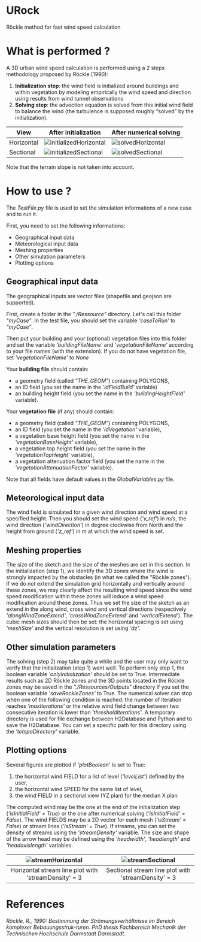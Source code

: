 # URock
Röckle method for fast wind speed calculation

# What is performed ?
A 3D urban wind speed calculation is performed using a 2 steps methodology proposed by Röckle (1990):
1. **Initialization step**: the wind field is initialized around buildings and within vegetation by modeling empirically the wind speed and direction using results from wind tunnel observations
2. **Solving step**: the advection equation is solved from this initial wind field to balance the wind (the turbulence is supposed roughly “solved” by the initialization).

| View | After initialization | After numerical solving |
| -- | -- | -- |
| Horizontal | ![initializedHorizontal](https://user-images.githubusercontent.com/13120405/117828537-2fa09100-b272-11eb-8ff7-08cfd95f0baf.png) | ![solvedHorizontal](https://user-images.githubusercontent.com/13120405/117828703-5bbc1200-b272-11eb-8c76-8acc23dc06d5.png) |
| Sectional | ![initializedSectional](https://user-images.githubusercontent.com/13120405/117829471-12b88d80-b273-11eb-9fa8-38f1d8a31d9d.png) | ![solvedSectional](https://user-images.githubusercontent.com/13120405/117829042-ab024280-b272-11eb-897c-8b725ecbb883.png) |

Note that the terrain slope is not taken into account.


# How to use ?
The _TestFile.py_ file is used to set the simulation informations of a new case and to run it.

First, you need to set the following informations:
- Geographical input data
- Meteorological input data
- Meshing properties
- Other simulation parameters
- Plotting options

## Geographical input data
The geographical inputs are vector files (shapefile and geojson are supported).

First, create a folder in the _"./Ressource"_ directory. Let's call this folder _"myCase"_. In the test file, you should set the variable _'caseToRun'_ to _"myCase"_.

Then put your building and your (optional) vegetation files into this folder and set the variable _'buildingFileName'_ and _'vegetationFileName'_ according to your file names (with the extension). If you do not have vegetation file, set _'vegetationFileName'_ to _None_

Your **building file** should contain:
- a geometry field (called _"THE_GEOM"_) containing POLYGONS,
- an ID field (you set the name in the _'idFieldBuild'_ variable)
- an building height field (you set the name in the _'buildingHeightField'_ variable).

Your **vegetation file** (if any) should contain:
- a geometry field (called _"THE_GEOM"_) containing POLYGONS,
- an ID field (you set the name in the _'idVegetation'_ variable),
- a vegetation base height field (you set the name in the _'vegetationBaseHeight'_ variable),
- a vegetation top height field (you set the name in the _'vegetationTopHeight'_ variable),
- a vegetation attenuation factor field (you set the name in the _'vegetationAttenuationFactor'_ variable).

Note that all fields have default values in the _GlobalVariables.py_ file.

## Meteorological input data
The wind field is simulated for a given wind direction and wind speed at a specified height. Then you should set the wind speed (_'v_ref'_) in _m/s_, the wind direction (_'windDirection'_) in degree clockwise from North and the height from ground (_'z_ref'_) in _m_ at which the wind speed is set.

## Meshing properties
The size of the sketch and the size of the meshes are set in this section.
In the initialization (step 1), we identify the 3D zones where the wind is strongly impacted by the obstacles (in what we called the "Röckle zones"). If we do not extend the simulation grid horizontally and vertically around these zones, we may clearly affect the resulting wind speed since the wind speed modification within these zones will induce a wind speed modification around these zones. Thus we set the size of the sketch as an extend in the along wind, cross wind and vertical directions (respectively _'alongWindZoneExtend'_, _'crossWindZoneExtend'_ and _'verticalExtend'_).
The cubic mesh sizes should then be set: the horizontal spacing is set using _'meshSize'_ and the vertical resolution is set using _'dz'_.

## Other simulation parameters
The solving (step 2) may take quite a while and the user may only want to verify that the initialization (step 1) went well. To perform only step 1, the boolean variable _'onlyInitialization'_ should be set to True.
Intermediate results such as 2D Röckle zones and the 3D points located in the Röckle zones may be saved in the _"./Ressources/Outputs"_ directory if you set the boolean variable _'saveRockleZones'_ to True.
The numerical solver can stop when one of the following condition is reached: the number of iteration reaches _'maxIterations'_ or the relative wind field change between two consecutive iteration is lower than _'thresholdIterations'_.
A temporary directory is used for file exchange between H2Database and Python and to save the H2Database. You can set a specific path for this directory using the _'tempoDirectory'_ variable.

## Plotting options
Several figures are plotted if _'plotBoolean'_ is set to True:
1. the horizontal wind FIELD for a list of level (_'levelList'_) defined by the user,
2. the horizontal wind SPEED for the same list of level,
3. the wind FIELD in a sectional view (YZ plan) for the median X plan

The computed wind may be the one at the end of the initialization step (_'isInitialField' = True_) or the one after numerical solving (_'isInitialField' = False_).
The wind FIELDS may be a 2D vector for each mesh (_'isStream' = False_) or stream lines (_'isStream' = True_). If streams, you can set the density of streams using the _'streamDensity'_ variable.
The size and shape of the arrow head may be defined using the _'headwidth'_, _'headlength'_ and _'headaxislength'_ variables.

| ![streamHorizontal](https://user-images.githubusercontent.com/13120405/117823598-eea67d80-b26d-11eb-9f86-61f37b7f0b9f.png) | ![streamSectional](https://user-images.githubusercontent.com/13120405/117829852-6aef8f80-b273-11eb-84c3-cb4539970aa9.png) |
|:--:|:--:|
| Horizontal stream line plot with 'streamDensity' = 3 | Sectional stream line plot with 'streamDensity' = 3 |



# References
_Röckle, R., 1990: Bestimmung der Strömungsverhältnisse im Bereich komplexer Bebauungsstruk-turen. PhD thesis Fachbereich Mechanik der Technischen Hochschule Darmstadt Darmstadt._

